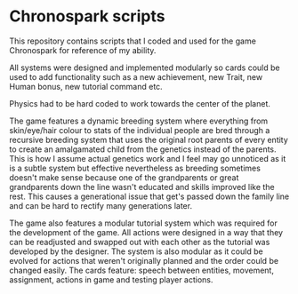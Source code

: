 # Chronospark scripts

This repository contains scripts that I coded and used for the game Chronospark for reference of my ability.

All systems were designed and implemented modularly so cards could be used to add functionality such as a new achievement, new Trait, new Human bonus, new tutorial command etc. 

Physics had to be hard coded to work towards the center of the planet.

The game features a dynamic breeding system where everything from skin/eye/hair colour to stats of the individual people are bred through a recursive breeding system that uses the original root parents of every entity to create an amalgamated child from the genetics instead of the parents. This is how I assume actual genetics work and I feel may go unnoticed as it is a subtle system but effective nevertheless as breeding sometimes doesn't make sense because one of the grandparents or great grandparents down the line wasn't educated and skills improved like the rest. This causes a generational issue that get's passed down the family line and can be hard to rectify many generations later.

The game also features a modular tutorial system which was required for the development of the game. All actions were designed in a way that they can be readjusted and swapped out with each other as the tutorial was developed by the designer. The system is also modular as it could be evolved for actions that weren't originally planned and the order could be changed easily. The cards feature: speech between entities, movement, assignment, actions in game and testing player actions.
